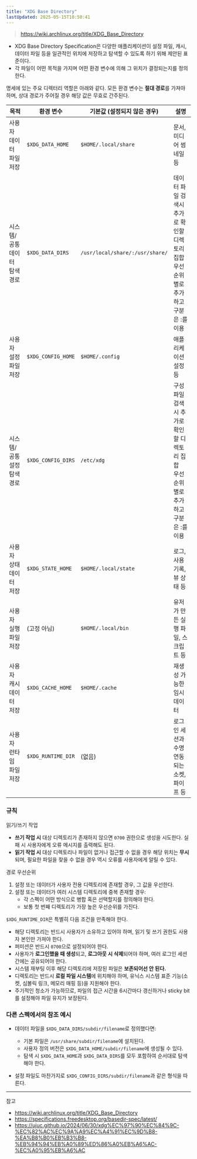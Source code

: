 ```yaml
---
title: "XDG Base Directory"
lastUpdated: 2025-05-15T10:50:41
---
```

> <https://wiki.archlinux.org/title/XDG_Base_Directory>

- XDG Base Directory Specification은 다양한 애플리케이션이 설정 파일, 캐시, 데이터 파일 등을 일관적인 위치에 저장하고 탐색할 수 있도록 하기 위해 제안된 표준이다.
- 각 파일이 어떤 목적을 가지며 어떤 환경 변수에 의해 그 위치가 결정되는지를 정의한다.

명세에 있는 주요 디렉터리 역할은 아래와 같다. 모든 환경 변수는 **절대 경로**를 가져야 하며, 상대 경로가 주어질 경우 해당 값은 무효로 간주된다.

| 목적 | 환경 변수 | 기본값 (설정되지 않은 경우) | 설명 |
|------|-----------|-----------------------------|------|
| 사용자 데이터 파일 저장 | `$XDG_DATA_HOME` | `$HOME/.local/share` | 문서, 미디어 썸네일 등 |
| 시스템/공통 데이터 탐색 경로 | `$XDG_DATA_DIRS` | `/usr/local/share/:/usr/share/` | 데이터 파일 검색시 추가로 확인할 디렉토리 집합<br/>우선 순위별로 추가하고 구분은 :를 이용 |
| 사용자 설정 파일 저장 | `$XDG_CONFIG_HOME` | `$HOME/.config` | 애플리케이션 설정 등 |
| 시스템/공통 설정 탐색 경로 | `$XDG_CONFIG_DIRS` | `/etc/xdg` | 구성 파일 검색시 추가로 확인할 디렉토리 집합<br/>우선 순위별로 추가하고 구분은 :를 이용 |
| 사용자 상태 데이터 저장 | `$XDG_STATE_HOME` | `$HOME/.local/state` | 로그, 사용 기록, 뷰 상태 등 |
| 사용자 실행 파일 저장 | (고정 아님) | `$HOME/.local/bin` | 유저가 만든 실행 파일, 스크립트 등 |
| 사용자 캐시 데이터 저장 | `$XDG_CACHE_HOME` | `$HOME/.cache` | 재생성 가능한 임시 데이터 |
| 사용자 런타임 파일 저장 | `$XDG_RUNTIME_DIR` | (없음) | 로그인 세션과 수명 연동되는 소켓, 파이프 등 |

### 규칙

읽기/쓰기 작업

- **쓰기 작업 시** 대상 디렉토리가 존재하지 않으면 `0700` 권한으로 생성을 시도한다. 실패 시 사용자에게 오류 메시지를 출력해도 된다.
- **읽기 작업 시** 대상 디렉토리나 파일이 없거나 접근할 수 없을 경우 해당 위치는 **무시**되며, 필요한 파일을 찾을 수 없을 경우 역시 오류를 사용자에게 알릴 수 있다.

경로 우선순위

1. 설정 또는 데이터가 사용자 전용 디렉토리에 존재할 경우, 그 값을 우선한다.
2. 설정 또는 데이터가 여러 시스템 디렉토리에 중복 존재할 경우:
   - 각 스펙이 어떤 방식으로 병합 혹은 선택할지를 정의해야 한다.
   - 보통 첫 번째 디렉토리가 가장 높은 우선순위를 가진다.

`$XDG_RUNTIME_DIR`은 특별히 다음 조건을 만족해야 한다.

- 해당 디렉토리는 반드시 사용자가 소유하고 있어야 하며, 읽기 및 쓰기 권한도 사용자 본인만 가져야 한다.
- 퍼미션은 반드시 `0700`으로 설정되어야 한다.
- 사용자가 **로그인했을 때 생성**되고, **로그아웃 시 삭제**되어야 하며, 여러 로그인 세션 간에는 공유되어야 한다.
- 시스템 재부팅 이후 해당 디렉토리에 저장된 파일은 **보존되어선 안 된다.**
- 디렉토리는 반드시 **로컬 파일 시스템**에 위치해야 하며, 유닉스 시스템 표준 기능(소켓, 심볼릭 링크, 메모리 매핑 등)을 지원해야 한다.
- 주기적인 청소가 가능하므로, 파일의 접근 시간을 6시간마다 갱신하거나 sticky bit를 설정해야 파일 유지가 보장된다.

### 다른 스펙에서의 참조 예시

- 데이터 파일을 `$XDG_DATA_DIRS/subdir/filename`로 정의했다면:
  - 기본 파일은 `/usr/share/subdir/filename`에 설치된다.
  - 사용자 정의 버전은 `$XDG_DATA_HOME/subdir/filename`에 생성될 수 있다.
  - 탐색 시 `$XDG_DATA_HOME`과 `$XDG_DATA_DIRS`를 모두 포함하여 순서대로 탐색해야 한다.

- 설정 파일도 마찬가지로 `$XDG_CONFIG_DIRS/subdir/filename`과 같은 형식을 따른다.

---

참고

- <https://wiki.archlinux.org/title/XDG_Base_Directory>
- <https://specifications.freedesktop.org/basedir-spec/latest/>
- <https://ujuc.github.io/2024/06/30/xdg%EC%97%90%EC%84%9C-%EC%82%AC%EC%9A%A9%EC%A4%91%EC%9D%B8-%EA%B8%B0%EB%B3%B8-%EB%94%94%EB%A0%89%ED%86%A0%EB%A6%AC-%EC%A0%95%EB%A6%AC>
